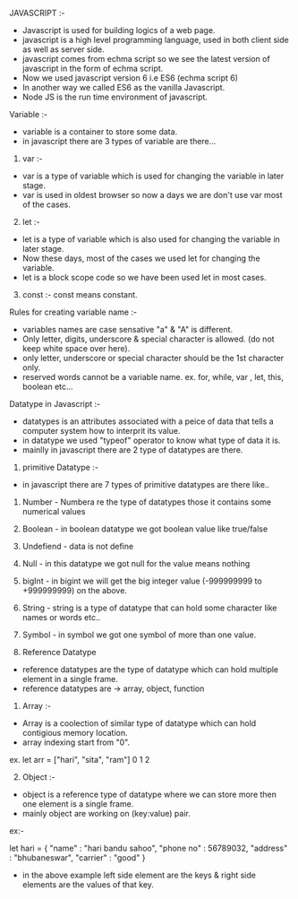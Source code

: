 JAVASCRIPT :- 

- Javascript is used for building logics of a web page. 
- javascript is a high level programming language, used in both client side as well as server side. 
- javascript comes from echma script so we see the latest version of javascript in the form of echma script. 
- Now we used javascript version 6 i.e ES6 (echma script 6)
- In another way we called ES6 as the vanilla Javascript.
- Node JS is the run time environment of javascript. 

Variable :- 

- variable is a container to store some data.
- in javascript there are 3 types of variable are there...

1. var :-

- var is a type of variable which is used for changing the variable in later stage. 
- var is used in oldest browser so now a days we are don't use var most of the cases. 

2. let :- 

- let is a type of variable which is also used for changing the variable in later stage.
- Now these days, most of the cases we used let for changing the variable.
- let is a block scope code so we have been used let in most cases. 

3. const :- const means constant. 

Rules for creating variable name :- 

- variables names are case sensative "a" & "A" is different.
- Only letter, digits, underscore & special character is allowed. (do not keep white space over here).
- only letter, underscore or special character should be the 1st character only. 
- reserved words cannot be a variable name. 
ex. for, while, var , let, this, boolean etc... 

Datatype in Javascript :- 

- datatypes is an attributes associated with a peice of data that tells a computer system how to interprit its value. 
- in datatype we used "typeof" operator to know what type of data it is. 
- mainlly in javascript there are 2 type of datatypes are there. 

1. primitive Datatype :- 

- in javascript there are 7 types of primitive datatypes are there like..

1. Number - Numbera re the type of datatypes those it contains some numerical values
2. Boolean - in boolean datatype we got boolean value like true/false
3. Undefiend - data is not define
4. Null - in this datatype we got null for the value means nothing
5. bigInt - in bigint we will get the big integer value (-999999999 to +999999999) on the above.
6. String - string is a type of datatype that can hold some character like names or words etc.. 
7. Symbol - in symbol we got one symbol of more than one value.

2. Reference Datatype

- reference datatypes are the type of datatype which can hold multiple element in a single frame.
- reference datatypes are -> array, object, function

1. Array :- 

- Array is a coolection of similar type of datatype which can hold contigious memory location. 
- array indexing start from "0".

ex. let arr = ["hari", "sita", "ram"]
                 0        1       2

2. Object :- 

- object is a reference type of datatype where we can store more then one element is a single frame. 
- mainly object are working on (key:value) pair.

ex:- 

let hari = {
    "name" : "hari bandu sahoo",
    "phone no" : 56789032,
    "address" : "bhubaneswar",
    "carrier" : "good"
}

- in the above example left side element are the keys & right side elements are the values of that key. 



